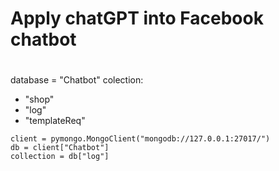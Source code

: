# Apply chatGPT into Facebook chatbot

# 
database = "Chatbot"
colection:
  - "shop"
  - "log"
  - "templateReq"

```
client = pymongo.MongoClient("mongodb://127.0.0.1:27017/")
db = client["Chatbot"]
collection = db["log"]
```
